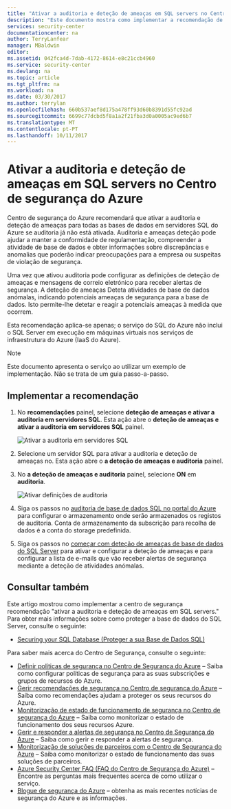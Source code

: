 ```yaml
---
title: "Ativar a auditoria e deteção de ameaças em SQL servers no Centro de segurança do Azure | Microsoft Docs"
description: "Este documento mostra como implementar a recomendação de centro de segurança do Azure * * deteção de ameaças e ativar a auditoria em servidores SQL *."
services: security-center
documentationcenter: na
author: TerryLanfear
manager: MBaldwin
editor: 
ms.assetid: 042fca4d-7dab-4172-8614-e8c21ccb4960
ms.service: security-center
ms.devlang: na
ms.topic: article
ms.tgt_pltfrm: na
ms.workload: na
ms.date: 03/30/2017
ms.author: terrylan
ms.openlocfilehash: 660b537aef8d175a478ff93d60b8391d55fc92ad
ms.sourcegitcommit: 6699c77dcbd5f8a1a2f21fba3d0a0005ac9ed6b7
ms.translationtype: MT
ms.contentlocale: pt-PT
ms.lasthandoff: 10/11/2017
---
```

# <a name="enable-auditing-and-threat-detection-on-sql-servers-in-azure-security-center"></a>Ativar a auditoria e deteção de ameaças em SQL servers no Centro de segurança do Azure
Centro de segurança do Azure recomendará que ativar a auditoria e deteção de ameaças para todas as bases de dados em servidores SQL do Azure se auditoria já não está ativada. Auditoria e ameaças deteção pode ajudar a manter a conformidade de regulamentação, compreender a atividade de base de dados e obter informações sobre discrepâncias e anomalias que poderão indicar preocupações para a empresa ou suspeitas de violação de segurança.

Uma vez que ativou auditoria pode configurar as definições de deteção de ameaças e mensagens de correio eletrónico para receber alertas de segurança. A deteção de ameaças Deteta atividades de base de dados anómalas, indicando potenciais ameaças de segurança para a base de dados. Isto permite-lhe detetar e reagir a potenciais ameaças à medida que ocorrem.

Esta recomendação aplica-se apenas; o serviço do SQL do Azure não inclui o SQL Server em execução em máquinas virtuais nos serviços de infraestrutura do Azure (IaaS do Azure).

> [!NOTE]
> Este documento apresenta o serviço ao utilizar um exemplo de implementação.  Não se trata de um guia passo-a-passo.
>
>

## <a name="implement-the-recommendation"></a>Implementar a recomendação
1. No **recomendações** painel, selecione **deteção de ameaças e ativar a auditoria em servidores SQL**.  Esta ação abre o **deteção de ameaças e ativar a auditoria em servidores SQL** painel.

   ![Ativar a auditoria em servidores SQL][1]
2. Selecione um servidor SQL para ativar a auditoria e deteção de ameaças no. Esta ação abre o **a deteção de ameaças e auditoria** painel.

3. No **a deteção de ameaças e auditoria** painel, selecione **ON** em **auditoria**.

   ![Ativar definições de auditoria][2]
4. Siga os passos no [auditoria de base de dados SQL no portal do Azure](../sql-database/sql-database-auditing-portal.md) para configurar o armazenamento onde serão armazenados os registos de auditoria. Conta de armazenamento da subscrição para recolha de dados é a conta do storage predefinida.
5. Siga os passos no [começar com deteção de ameaças de base de dados do SQL Server](../sql-database/sql-database-threat-detection.md) para ativar e configurar a deteção de ameaças e para configurar a lista de e-mails que vão receber alertas de segurança mediante a deteção de atividades anómalas.

## <a name="see-also"></a>Consultar também
Este artigo mostrou como implementar a centro de segurança recomendação "ativar a auditoria e deteção de ameaças em SQL servers." Para obter mais informações sobre como proteger a base de dados do SQL Server, consulte o seguinte:

* [Securing your SQL Database (Proteger a sua Base de Dados SQL)](../sql-database/sql-database-security-overview.md)

Para saber mais acerca do Centro de Segurança, consulte o seguinte:

* [Definir políticas de segurança no Centro de Segurança do Azure](security-center-policies.md) – Saiba como configurar políticas de segurança para as suas subscrições e grupos de recursos do Azure.
* [Gerir recomendações de segurança no Centro de segurança do Azure](security-center-recommendations.md) – Saiba como recomendações ajudam a proteger os seus recursos do Azure.
* [Monitorização de estado de funcionamento de segurança no Centro de segurança do Azure](security-center-monitoring.md) – Saiba como monitorizar o estado de funcionamento dos seus recursos Azure.
* [Gerir e responder a alertas de segurança no Centro de Segurança do Azure](security-center-managing-and-responding-alerts.md) – Saiba como gerir e responder a alertas de segurança.
* [Monitorização de soluções de parceiros com o Centro de Segurança do Azure](security-center-partner-solutions.md) – Saiba como monitorizar o estado de funcionamento das suas soluções de parceiros.
* [Azure Security Center FAQ (FAQ do Centro de Segurança do Azure)](security-center-faq.md) – Encontre as perguntas mais frequentes acerca de como utilizar o serviço.
* [Blogue de segurança do Azure](http://blogs.msdn.com/b/azuresecurity/) – obtenha as mais recentes notícias de segurança do Azure e as informações.

<!--Image references-->
[1]: ./media/security-center-enable-auditing-on-sql-server/enable-auditing-on-sql-servers.png
[2]: ./media/security-center-enable-auditing-on-sql-server/auditing-settings-blade.png
